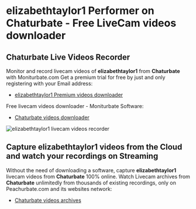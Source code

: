 # elizabethtaylor1 Performer on Chaturbate - Free LiveCam videos downloader

## Chaturbate Live Videos Recorder

Monitor and record livecam videos of **elizabethtaylor1** from **Chaturbate** with Moniturbate.com
Get a premium trial for free by just and only registering with your Email address:
* [elizabethtaylor1 Premium videos downloader](https://moniturbate.com/request-demo-licence-key.html)

Free livecam videos downloader - Moniturbate Software:
* [Chaturbate videos downloader](https://moniturbate.com/moniturbate-download-software.html)

![elizabethtaylor1 livecam videos recorder](https://peachurnet.com/templates/moniturbate-software.png)


## Capture elizabethtaylor1 videos from the Cloud and watch your recordings on Streaming

Without the need of downloading a software, capture **elizabethtaylor1** livecam videos from **Chaturbate** 100% online.
Watch Livecam archives from **Chaturbate** unlimitedly from thousands of existing recordings, only on Peachurbate.com and its websites network:
* [Chaturbate videos archives](https://peachurnet.com/)